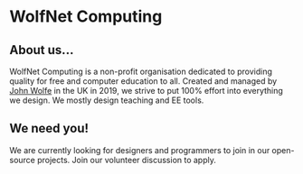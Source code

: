 # WolfNet Computing

## About us...
WolfNet Computing is a non-profit organisation dedicated to providing quality for free and computer education to all. Created and managed by [John Wolfe](https://github.com/TheAlmostGenius) in the UK in 2019, we strive to put 100% effort into everything we design. We mostly design teaching and EE tools.
## We need you!
We are currently looking for designers and programmers to join in our open-source projects. Join our volunteer discussion to apply.
